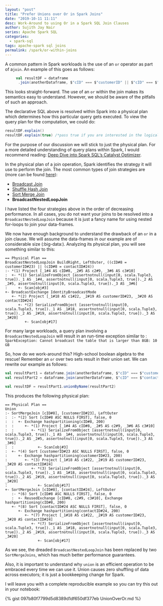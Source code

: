 ```yaml
---
layout: "post"
title: "Prefer Unions over Or in Spark Joins"
date: "2019-10-11 11:11"
desc: Work-Around to using Or in a Spark SQL Join Clauses
author: Sujith Jay Nair
series: Apache Spark SQL
categories:
  - spark-sql
tags: apache-spark sql joins
permalink: /spark/or-within-joins
---
```

A common pattern in Spark workloads is the use of an `or` operator as part of a`join`.  An example of this goes as follows:
```scala
     val resultDF = dataframe
      .join(anotherDataframe, $"cID" === $"customerID" || $"cID" === $"contactID", "left")
```

This looks straight-forward. The use of an `or` within the join makes its semantics easy to understand.  However, we should be aware of the pitfalls of such an approach.

The declarative SQL above is resolved within Spark into a physical plan which determines how this particular query gets executed. To view the query plan for the computation, we could do:

```scala
resultDF.explain()
resultDF.explain(true) /*pass true if you are interested in the logical plan of the query as well*/
```

For the purpose of our discussion we will stick to just the physical plan. For a more detailed understanding of query plans within Spark, I would recommend reading: [Deep Dive into Spark SQL’s Catalyst Optimizer](https://databricks.com/blog/2015/04/13/deep-dive-into-spark-sqls-catalyst-optimizer.html).

In the physical plan of a join operation, Spark identifies the strategy it will use to perform the join. The most common types of join strategies are (more can be found [here](https://github.com/apache/spark/blob/master/sql/core/src/main/scala/org/apache/spark/sql/execution/SparkStrategies.scala)):
- [Broadcast Join](https://sujithjay.com/spark/broadcast-joins)
- [Shuffle Hash Join](https://sujithjay.com/spark/shuffle-hash-sort-merge-joins)
- [Sort Merge Join](https://sujithjay.com/spark/shuffle-hash-sort-merge-joins)
- **BroadcastNestedLoopJoin**

I have listed the four strategies above in the order of decreasing performance. In all cases, you do not want your joins to be resolved into a `BroadcastNestedLoopJoin` because it is just a fancy name for using nested for-loops to join your data-frames.

We now have enough background to understand the drawback of  an `or` in a join clause. We will assume the data-frames in our example are of considerable size (:big-data:). Analyzing its physical plan, you will see something similar to this:

```
== Physical Plan ==
BroadcastNestedLoopJoin BuildRight, LeftOuter, ((cID#8 = customerID#23) || (cID#8 = contactID#24))
:- *(1) Project [_1#4 AS cID#8, _2#5 AS c2#9, _3#6 AS c3#10]
:  +- *(1) SerializeFromObject [assertnotnull(input[0, scala.Tuple3, true])._1 AS _1#4, assertnotnull(input[0, scala.Tuple3, true])._2 AS _2#5, assertnotnull(input[0, scala.Tuple3, true])._3 AS _3#6]
:     +- Scan[obj#3]
+- BroadcastExchange IdentityBroadcastMode
   +- *(2) Project [_1#18 AS c1#22, _2#19 AS customerID#23, _3#20 AS contactID#24]
      +- *(2) SerializeFromObject [assertnotnull(input[0, scala.Tuple3, true])._1 AS _1#18, assertnotnull(input[0, scala.Tuple3, true])._2 AS _2#19, assertnotnull(input[0, scala.Tuple3, true])._3 AS _3#20]
         +- Scan[obj#17]
```

For many large workloads, a query plan involving a `BroadcastNestedLoopJoin` will result in an run-time exception similar to : `SparkException: Cannot broadcast the table that is larger than 8GB: 10 GB`

So, how do we work-around this? High-school boolean algebra to the rescue! Remember an `or` over two sets result in their union set. We can rewrite our example as follows:

```scala
val resultPart1 = dataframe.join(anotherDataframe, $"cID" === $"customerID", "left")
val resultPart2 = dataframe.join(anotherDataframe, $"cID" === $"contactID", "left")

val resultDF = resultPart1.unionByName(resultPart2)
```

This produces the following physical plan:

```
== Physical Plan ==
Union
:- SortMergeJoin [cID#8], [customerID#23], LeftOuter
:  :- *(2) Sort [cID#8 ASC NULLS FIRST], false, 0
:  :  +- Exchange hashpartitioning(cID#8, 200)
:  :     +- *(1) Project [_1#4 AS cID#8, _2#5 AS c2#9, _3#6 AS c3#10]
:  :        +- *(1) SerializeFromObject [assertnotnull(input[0, scala.Tuple3, true])._1 AS _1#4, assertnotnull(input[0, scala.Tuple3, true])._2 AS _2#5, assertnotnull(input[0, scala.Tuple3, true])._3 AS _3#6]
:  :           +- Scan[obj#3]
:  +- *(4) Sort [customerID#23 ASC NULLS FIRST], false, 0
:     +- Exchange hashpartitioning(customerID#23, 200)
:        +- *(3) Project [_1#18 AS c1#22, _2#19 AS customerID#23, _3#20 AS contactID#24]
:           +- *(3) SerializeFromObject [assertnotnull(input[0, scala.Tuple3, true])._1 AS _1#18, assertnotnull(input[0, scala.Tuple3, true])._2 AS _2#19, assertnotnull(input[0, scala.Tuple3, true])._3 AS _3#20]
:              +- Scan[obj#17]
+- SortMergeJoin [cID#8], [contactID#24], LeftOuter
   :- *(6) Sort [cID#8 ASC NULLS FIRST], false, 0
   :  +- ReusedExchange [cID#8, c2#9, c3#10], Exchange hashpartitioning(cID#8, 200)
   +- *(8) Sort [contactID#24 ASC NULLS FIRST], false, 0
      +- Exchange hashpartitioning(contactID#24, 200)
         +- *(7) Project [_1#18 AS c1#22, _2#19 AS customerID#23, _3#20 AS contactID#24]
            +- *(7) SerializeFromObject [assertnotnull(input[0, scala.Tuple3, true])._1 AS _1#18, assertnotnull(input[0, scala.Tuple3, true])._2 AS _2#19, assertnotnull(input[0, scala.Tuple3, true])._3 AS _3#20]
               +- Scan[obj#17]
```

As we see, the dreaded `BroadcastNestedLoopJoin` has been replaced by two `SortMergeJoins`, which has much better performance guarantees.

Also, it is important to understand why `union` is an efficient operation to be embraced every time we can use it. Union causes zero shuffling of data across executors; it is just a bookkeeping change for Spark.

I will leave you with a complete reproducible example so you can try this out in your notebook:

{% gist 097b80f7799d5d8389d1df650df377eb UnionOverOr.md %}
